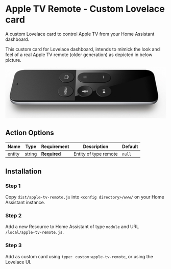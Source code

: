 # Apple TV Remote - Custom Lovelace card

A custom Lovelace card to control Apple TV from your Home Assistant dashboard.

This custom card for Lovelace dashboard, intends to mimick the look and feel of a real Apple TV remote (older
generation) as depicted in below picture.

<img title="Apple TV Remote" src="appletvremote1.jpg" />

## Action Options

| Name   | Type   | Requirement  | Description           | Default |
|--------|--------|--------------|-----------------------|---------|
| entity | string | **Required** | Entity of type remote | `null`  |

## Installation

### Step 1

Copy `dist/apple-tv-remote.js` into `<config directory>/www/` on your Home Assistant instance.

### Step 2

Add a new Resource to Home Assistant of type `module` and URL `/local/apple-tv-remote.js`.

### Step 3

Add as custom card using `type: custom:apple-tv-remote`, or using the Lovelace UI.

